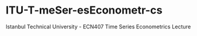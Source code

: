 # ITU-T-meSer-esEconometr-cs
Istanbul Technical University - ECN407 Time Series Econometrics Lecture
